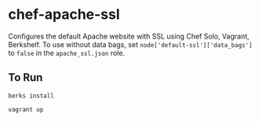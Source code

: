 # chef-apache-ssl
Configures the default Apache website with SSL using Chef Solo, Vagrant, Berkshelf. To use without data bags, set `node['default-ssl']['data_bags']` to `false` in the `apache_ssl.json` role.

To Run
------
```berks install```

```vagrant up```
